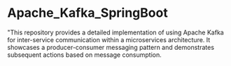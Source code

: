 # Apache_Kafka_SpringBoot
"This repository provides a detailed implementation of using Apache Kafka for inter-service communication within a microservices architecture. It showcases a producer-consumer messaging pattern and demonstrates subsequent actions based on message consumption.
